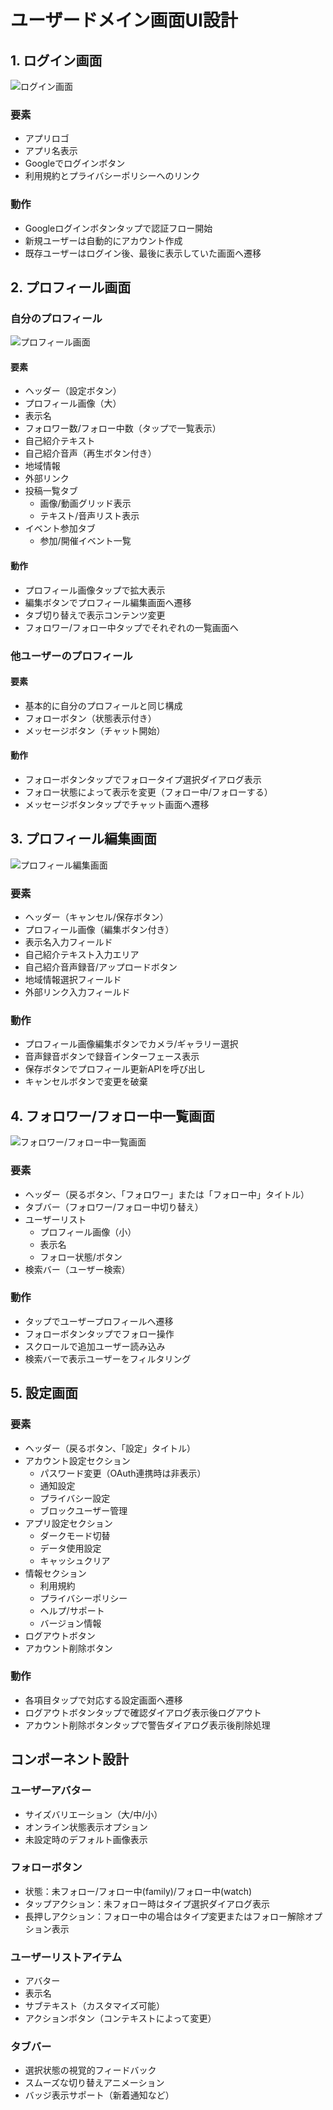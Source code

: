 # ユーザードメイン画面UI設計

## 1. ログイン画面

![ログイン画面](/doc/screen_ui/login_screen.svg)

### 要素
- アプリロゴ
- アプリ名表示
- Googleでログインボタン
- 利用規約とプライバシーポリシーへのリンク

### 動作
- Googleログインボタンタップで認証フロー開始
- 新規ユーザーは自動的にアカウント作成
- 既存ユーザーはログイン後、最後に表示していた画面へ遷移

## 2. プロフィール画面

### 自分のプロフィール
![プロフィール画面](/doc/screen_ui/profile_screen.svg)

#### 要素
- ヘッダー（設定ボタン）
- プロフィール画像（大）
- 表示名
- フォロワー数/フォロー中数（タップで一覧表示）
- 自己紹介テキスト
- 自己紹介音声（再生ボタン付き）
- 地域情報
- 外部リンク
- 投稿一覧タブ
  - 画像/動画グリッド表示
  - テキスト/音声リスト表示
- イベント参加タブ
  - 参加/開催イベント一覧

#### 動作
- プロフィール画像タップで拡大表示
- 編集ボタンでプロフィール編集画面へ遷移
- タブ切り替えで表示コンテンツ変更
- フォロワー/フォロー中タップでそれぞれの一覧画面へ

### 他ユーザーのプロフィール

#### 要素
- 基本的に自分のプロフィールと同じ構成
- フォローボタン（状態表示付き）
- メッセージボタン（チャット開始）

#### 動作
- フォローボタンタップでフォロータイプ選択ダイアログ表示
- フォロー状態によって表示を変更（フォロー中/フォローする）
- メッセージボタンタップでチャット画面へ遷移

## 3. プロフィール編集画面

![プロフィール編集画面](/doc/screen_ui/profile_edit_screen.svg)

### 要素
- ヘッダー（キャンセル/保存ボタン）
- プロフィール画像（編集ボタン付き）
- 表示名入力フィールド
- 自己紹介テキスト入力エリア
- 自己紹介音声録音/アップロードボタン
- 地域情報選択フィールド
- 外部リンク入力フィールド

### 動作
- プロフィール画像編集ボタンでカメラ/ギャラリー選択
- 音声録音ボタンで録音インターフェース表示
- 保存ボタンでプロフィール更新APIを呼び出し
- キャンセルボタンで変更を破棄

## 4. フォロワー/フォロー中一覧画面

![フォロワー/フォロー中一覧画面](/doc/screen_ui/followers_following_screen.svg)

### 要素
- ヘッダー（戻るボタン、「フォロワー」または「フォロー中」タイトル）
- タブバー（フォロワー/フォロー中切り替え）
- ユーザーリスト
  - プロフィール画像（小）
  - 表示名
  - フォロー状態/ボタン
- 検索バー（ユーザー検索）

### 動作
- タップでユーザープロフィールへ遷移
- フォローボタンタップでフォロー操作
- スクロールで追加ユーザー読み込み
- 検索バーで表示ユーザーをフィルタリング

## 5. 設定画面

### 要素
- ヘッダー（戻るボタン、「設定」タイトル）
- アカウント設定セクション
  - パスワード変更（OAuth連携時は非表示）
  - 通知設定
  - プライバシー設定
  - ブロックユーザー管理
- アプリ設定セクション
  - ダークモード切替
  - データ使用設定
  - キャッシュクリア
- 情報セクション
  - 利用規約
  - プライバシーポリシー
  - ヘルプ/サポート
  - バージョン情報
- ログアウトボタン
- アカウント削除ボタン

### 動作
- 各項目タップで対応する設定画面へ遷移
- ログアウトボタンタップで確認ダイアログ表示後ログアウト
- アカウント削除ボタンタップで警告ダイアログ表示後削除処理

## コンポーネント設計

### ユーザーアバター
- サイズバリエーション（大/中/小）
- オンライン状態表示オプション
- 未設定時のデフォルト画像表示

### フォローボタン
- 状態：未フォロー/フォロー中(family)/フォロー中(watch)
- タップアクション：未フォロー時はタイプ選択ダイアログ表示
- 長押しアクション：フォロー中の場合はタイプ変更またはフォロー解除オプション表示

### ユーザーリストアイテム
- アバター
- 表示名
- サブテキスト（カスタマイズ可能）
- アクションボタン（コンテキストによって変更）

### タブバー
- 選択状態の視覚的フィードバック
- スムーズな切り替えアニメーション
- バッジ表示サポート（新着通知など）